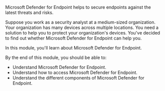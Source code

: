 Microsoft Defender for Endpoint helps to secure endpoints against the latest threats and risks.

Suppose you work as a security analyst at a medium-sized organization. Your organization has many devices across multiple locations.  You need a solution to help you to protect your organization's devices. You've decided to find out whether Microsoft Defender for Endpoint can help you.

In this module, you'll learn about Microsoft Defender for Endpoint.

By the end of this module, you should be able to:

- Understand Microsoft Defender for Endpoint.
- Understand how to access Microsoft Defender for Endpoint.
- Understand the different components of Microsoft Defender for Endpoint.
